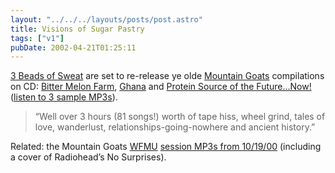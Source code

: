 ```yaml
---
layout: "../../../layouts/posts/post.astro"
title: Visions of Sugar Pastry
tags: ["v1"]
pubDate: 2002-04-21T01:25:11
---
```


[3 Beads of Sweat][1] are set to re-release ye olde [Mountain Goats][2] compilations on CD: [Bitter Melon Farm][3], [Ghana][4] and [Protein Source of the Future&#8230;Now!][5] ([listen to 3 sample MP3s][6]).

> &#8220;Well over 3 hours (81 songs!) worth of tape hiss, wheel grind, tales of love, wanderlust, relationships-going-nowhere and ancient history.&#8221;

Related: the Mountain Goats [WFMU][7] [session MP3s from 10/19/00][8] (including a cover of Radiohead&#8217;s No Surprises).

[1]: http://www.3bos.com/ "3 Beads of Sweat record label"
[2]: http://www.themountaingoats.net/
[3]: http://www.3bos.com/label/releases/1002.html "the Mountain Goats: 'Bitter Melon Farm'"
[4]: http://www.3bos.com/label/releases/1003.html "the Mountain Goats: 'Ghana'"
[5]: http://www.3bos.com/label/releases/1001.html "the Mountain Goats: 'Protein Source of the Future...Now!'"
[6]: http://www.3bos.com/label/artists/mountaingoats/mountaingoats_mp3.html "Listen to 'Love Cuts the Strings', 'Star Dusting' and 'Going to Port Washington'"
[7]: http://www.wfmu.org/ "WFMU: excellent 'non-commercial, freeform radio station' broadcasting online"
[8]: http://www.knerd.com/~sashwap/goats/
